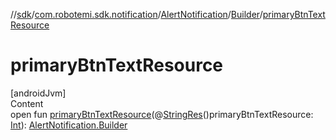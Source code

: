 //[sdk](../../../../index.md)/[com.robotemi.sdk.notification](../../index.md)/[AlertNotification](../index.md)/[Builder](index.md)/[primaryBtnTextResource](primary-btn-text-resource.md)



# primaryBtnTextResource  
[androidJvm]  
Content  
open fun [primaryBtnTextResource](primary-btn-text-resource.md)(@[StringRes](https://developer.android.com/reference/kotlin/androidx/annotation/StringRes.html)()primaryBtnTextResource: [Int](https://kotlinlang.org/api/latest/jvm/stdlib/kotlin/-int/index.html)): [AlertNotification.Builder](index.md)  



